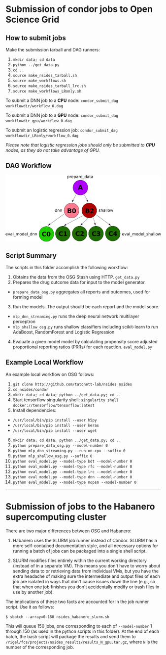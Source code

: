 # Submission of condor jobs to Open Science Grid

## How to submit jobs

Make the submission tarball and DAG runners:
1. `mkdir data; cd data`
2. `python ../get_data.py`
3. `cd ..`
4. `source make_nsides_tarball.sh`
5. `source make_workflows.sh`
6. `source make_nsides_tarball_lrc.sh`
7. `source make_workflows_LRonly.sh`


To submit a DNN job to a **CPU** node:
`condor_submit_dag workflowdir/workflow_0.dag`

To submit a DNN job to a **GPU** node:
`condor_submit_dag workflowdir_gpu/workflow_0.dag`

To submit an logistic regression job:
`condor_submit_dag workflowdir_LRonly/workflow_0.dag`

*Please note that logistic regression jobs should only be submitted to **CPU** nodes, as they do not take advantage of GPU.*

## DAG Workflow

![nSides DAG Workflow](dag_workflow_v2.png)

## Script Summary
The scripts in this folder accomplish the following workflow:

1. Obtains the data from the OSG Stash using HTTP. `get_data.py`
2. Prepares the drug outcome data for input to the model generator.
  * `prepare_data_osg.py` aggregates all reports and outcomes, used for forming model
3. Run the models.  The output should be each report and the model score.
  * `mlp_dnn_streaming.py` runs the deep neural network multilayer perceptron
  * `mlp_shallow_osg.py` runs shallow classifiers including scikit-learn to run AdaBoost, RandomForest and Logistic Regression
4. Evaluate a given model model by calculating propensity score adjusted proportional reporting ratios (PRRs) for each reaction. `eval_model.py`

## Example Local Workflow

An example local workflow on OSG follows:
1. `git clone http://github.com/tatonett-lab/nsides nsides`
2. `cd nsides/condor`
3. `mkdir data; cd data; python ../get_data.py; cd ..`
4. Start tensorflow singularity shell: `singularity shell docker://tensorflow/tensorflow:latest`
5. Install dependencies:
 * `/usr/local/bin/pip install --user h5py`
 * `/usr/local/bin/pip install --user keras`
 * `/usr/local/bin/pip install --user wget`
6. `mkdir data; cd data; python ../get_data.py; cd ..`
7. `python prepare_data_osg.py --model-number 0`
8. `python mlp_dnn_streaming.py --run-on-cpu --suffix 0`
9. `python mlp_shallow_osg.py --suffix 0`
10. `python eval_model.py --model-type bdt --model-number 0`
11. `python eval_model.py --model-type rfc --model-number 0`
12. `python eval_model.py --model-type lrc --model-number 0`
13. `python eval_model.py --model-type dnn --model-number 0`
14. `python eval_model.py --model-type nopsm --model-number 0`

- - -

# Submission of jobs to the Habanero supercomputing cluster

There are two major differences between OSG and Habanero:

1. Habanero uses the SLURM job runner instead of Condor. SLURM has a more self-contained documentation style, and all necessary options for running a batch of jobs can be packaged into a single shell script.

2. SLURM modifies files entirely within the current working directory (instead of in a separate VM). This means you don't have to worry about sending data to or retrieving data from individual VMs, but you have the extra headache of making sure the intermediate and output files of each job are isolated in ways that don't cause issues down the line (e.g., so that when one job finishes you don't accidentally modify or trash files in use by another job).

The implications of these two facts are accounted for in the job runner script. Use it as follows:

`$ sbatch --array=0-150 nsides_habanero_slurm.sh`

This will queue 150 jobs, one corresponding to each of `--model-number` 1 through 150 (as used in the python scripts in this folder). At the end of each batch, the bash script will package the results and send them to `/rigel/fcs/projects/nsides_results/results_N_gpu.tar.gz`, where `N` is the number of the corresponding job.
